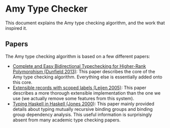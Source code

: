 # Amy Type Checker

This document explains the Amy type checking algorithm, and the work that
inspired it.

## Papers

The Amy type checking algorithm is based on a few different papers:

* [Complete and Easy Bidirectional Typechecking for Higher-Rank Polymorphism
  (Dunfield 2013)](https://www.cl.cam.ac.uk/~nk480/bidir.pdf): This paper
  describes the core of the Amy type checking algorithm. Everything else is
  essentially added onto this core.
* [Extensible records with scoped labels (Leijen
  2005)](http://www.cs.ioc.ee/tfp-icfp-gpce05/tfp-proc/21num.pdf): This paper
  describes a more thorough extensible implementation than the one we use (we
  actually remove some features from this system).
* [Typing Haskell in Haskell (Jones
  2000)](https://web.cecs.pdx.edu/~mpj/thih/thih.pdf): This paper mainly
  provided details about typing mutually recursive binding groups and binding
  group dependency analysis. This useful information is surprisingly absent
  from many academic type checking papers.
